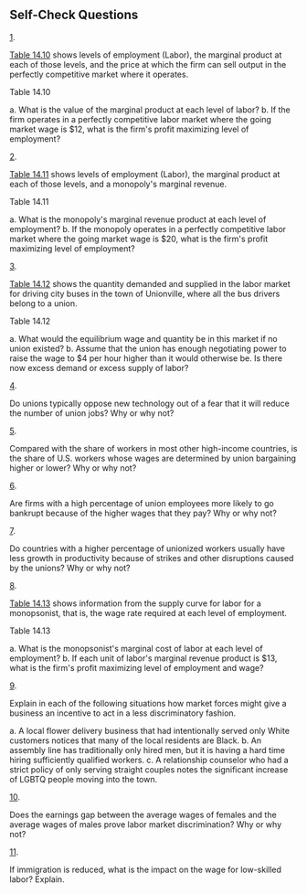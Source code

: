 ## Self-Check Questions

[1](http://openstax.org/books/principles-microeconomics-3e/pages/chapter-14#eip-473-solution).

[Table 14.10](#Table_15_04) shows levels of employment (Labor), the
marginal product at each of those levels, and the price at which the
firm can sell output in the perfectly competitive market where it
operates.

Table 14.10

a.  What is the value of the marginal product at each level of labor?
b.  If the firm operates in a perfectly competitive labor market where
    the going market wage is \$12, what is the firm's profit maximizing
    level of employment?

[2](http://openstax.org/books/principles-microeconomics-3e/pages/chapter-14#eip-194-solution).

[Table 14.11](#Table_15_03) shows levels of employment (Labor), the
marginal product at each of those levels, and a monopoly's marginal
revenue.

Table 14.11

a.  What is the monopoly's marginal revenue product at each level of
    employment?
b.  If the monopoly operates in a perfectly competitive labor market
    where the going market wage is \$20, what is the firm's profit
    maximizing level of employment?

[3](http://openstax.org/books/principles-microeconomics-3e/pages/chapter-14#fs-idm107386848-solution).

[Table 14.12](#Table_15_05) shows the quantity demanded and supplied in
the labor market for driving city buses in the town of Unionville, where
all the bus drivers belong to a union.

Table 14.12

a.  What would the equilibrium wage and quantity be in this market if no
    union existed?
b.  Assume that the union has enough negotiating power to raise the wage
    to \$4 per hour higher than it would otherwise be. Is there now
    excess demand or excess supply of labor?

[4](http://openstax.org/books/principles-microeconomics-3e/pages/chapter-14#fs-idm53747568-solution).

Do unions typically oppose new technology out of a fear that it will
reduce the number of union jobs? Why or why not?

[5](http://openstax.org/books/principles-microeconomics-3e/pages/chapter-14#fs-idm142354720-solution).

Compared with the share of workers in most other high-income countries,
is the share of U.S. workers whose wages are determined by union
bargaining higher or lower? Why or why not?

[6](http://openstax.org/books/principles-microeconomics-3e/pages/chapter-14#fs-idp48117792-solution).

Are firms with a high percentage of union employees more likely to go
bankrupt because of the higher wages that they pay? Why or why not?

[7](http://openstax.org/books/principles-microeconomics-3e/pages/chapter-14#fs-idm83279824-solution).

Do countries with a higher percentage of unionized workers usually have
less growth in productivity because of strikes and other disruptions
caused by the unions? Why or why not?

[8](http://openstax.org/books/principles-microeconomics-3e/pages/chapter-14#eip-874-solution).

[Table 14.13](#eip-idm1281877968) shows information from the supply
curve for labor for a monopsonist, that is, the wage rate required at
each level of employment.

Table 14.13

a.  What is the monopsonist's marginal cost of labor at each level of
    employment?
b.  If each unit of labor's marginal revenue product is \$13, what is
    the firm's profit maximizing level of employment and wage?

[9](http://openstax.org/books/principles-microeconomics-3e/pages/chapter-14#eip-258-solution).

Explain in each of the following situations how market forces might give
a business an incentive to act in a less discriminatory fashion.

a.  A local flower delivery business that had intentionally served only
    White customers notices that many of the local residents are Black.
b.  An assembly line has traditionally only hired men, but it is having
    a hard time hiring sufficiently qualified workers.
c.  A relationship counselor who had a strict policy of only serving
    straight couples notes the significant increase of LGBTQ people
    moving into the town.

[10](http://openstax.org/books/principles-microeconomics-3e/pages/chapter-14#eip-525-solution).

Does the earnings gap between the average wages of females and the
average wages of males prove labor market discrimination? Why or why
not?

[11](http://openstax.org/books/principles-microeconomics-3e/pages/chapter-14#eip-idm601357264-solution).

If immigration is reduced, what is the impact on the wage for
low-skilled labor? Explain.
